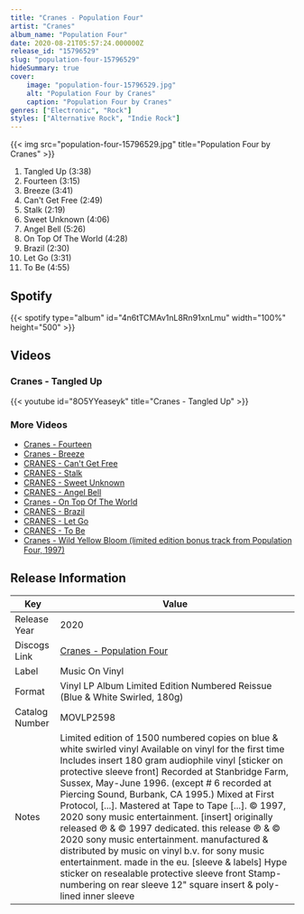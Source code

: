 ```yaml
---
title: "Cranes - Population Four"
artist: "Cranes"
album_name: "Population Four"
date: 2020-08-21T05:57:24.000000Z
release_id: "15796529"
slug: "population-four-15796529"
hideSummary: true
cover:
    image: "population-four-15796529.jpg"
    alt: "Population Four by Cranes"
    caption: "Population Four by Cranes"
genres: ["Electronic", "Rock"]
styles: ["Alternative Rock", "Indie Rock"]
---
```


{{< img src="population-four-15796529.jpg" title="Population Four by Cranes" >}}

<!-- section break -->

1. Tangled Up (3:38)
2. Fourteen (3:15)
3. Breeze (3:41)
4. Can't Get Free (2:49)
5. Stalk (2:19)
6. Sweet Unknown (4:06)
7. Angel Bell (5:26)
8. On Top Of The World (4:28)
9. Brazil (2:30)
10. Let Go (3:31)
11. To Be (4:55)

<!-- section break -->


## Spotify
{{< spotify type="album" id="4n6tTCMAv1nL8Rn91xnLmu" width="100%" height="500" >}}



## Videos
### Cranes - Tangled Up
{{< youtube id="8O5YYeaseyk" title="Cranes - Tangled Up" >}}<br>

### More Videos

- [Cranes - Fourteen](https://www.youtube.com/watch?v=N_tnRFk1uYA)
- [Cranes - Breeze](https://www.youtube.com/watch?v=4zlyT6TZdfg)
- [CRANES - Can't Get Free](https://www.youtube.com/watch?v=yxpU26EeHis)
- [CRANES - Stalk](https://www.youtube.com/watch?v=6PXbNjzDfr8)
- [CRANES - Sweet Unknown](https://www.youtube.com/watch?v=CFiREL2rNl8)
- [CRANES - Angel Bell](https://www.youtube.com/watch?v=IRMUYpkOlrI)
- [Cranes - On Top Of The World](https://www.youtube.com/watch?v=bsi_itjf_08)
- [CRANES - Brazil](https://www.youtube.com/watch?v=r9TlxeROvGE)
- [CRANES - Let Go](https://www.youtube.com/watch?v=AblK9ZsFJHA)
- [CRANES - To Be](https://www.youtube.com/watch?v=I5rS3EeFkNc)
- [Cranes - Wild Yellow Bloom (limited edition bonus track from Population Four, 1997)](https://www.youtube.com/watch?v=zJYEWeJabKg)


## Release Information
|  Key           | Value                                                |
| ---------------| ---------------------------------------------------- |
| Release Year   | 2020                                   |
| Discogs Link   | [Cranes - Population Four](https://www.discogs.com/release/15796529-Cranes-Population-Four) |
| Label          | Music On Vinyl |
| Format         | Vinyl LP Album Limited Edition Numbered Reissue (Blue & White Swirled, 180g) |
| Catalog Number | MOVLP2598 |
| Notes | Limited edition of 1500 numbered copies on blue & white swirled vinyl Available on vinyl for the first time Includes insert 180 gram audiophile vinyl [sticker on protective sleeve front]  Recorded at Stanbridge Farm, Sussex, May-June 1996. (except # 6 recorded at Piercing Sound, Burbank, CA 1995.) Mixed at First Protocol, [...]. Mastered at Tape to Tape [...]. © 1997, 2020 sony music entertainment. [insert]  originally released ℗ & © 1997 dedicated. this release ℗ & © 2020 sony music entertainment. manufactured & distributed by music on vinyl b.v. for sony music entertainment. made in the eu. [sleeve & labels]  Hype sticker on resealable protective sleeve front Stamp-numbering on rear sleeve 12" square insert & poly-lined inner sleeve |
